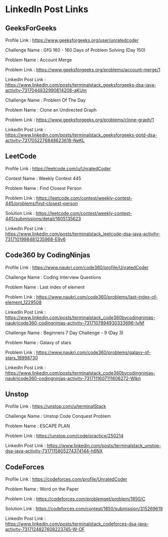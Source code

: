 # LinkedIn Post Links

## GeeksForGeeks

Profile Link : https://www.geeksforgeeks.org/user/unratedcoder

Challenge Name : GfG 160 - 160 Days of Problem Solving (Day 150)

Problem Name : Account Merge

Problem Link : https://www.geeksforgeeks.org/problems/account-merge/1

LinkedIn Post Link : https://www.linkedin.com/posts/terminalstack_geeksforgeeks-dsa-java-activity-7317044832990814208-aKUm

Challenge Name : Problem Of The Day

Problem Name : Clone an Undirected Graph

Problem Link : https://www.geeksforgeeks.org/problems/clone-graph/1

LinkedIn Post Link : https://www.linkedin.com/posts/terminalstack_geeksforgeeks-potd-dsa-activity-7317052276848623618-NeKL

## LeetCode

Profile Link : https://leetcode.com/u/UnratedCoder

Contest Name : Weekly Contest 445

Problem Name : Find Closest Person

Problem Link : https://leetcode.com/contest/weekly-contest-445/problems/find-closest-person

Solution Link : https://leetcode.com/contest/weekly-contest-445/submissions/detail/1605135623

LinkedIn Post Link : https://www.linkedin.com/posts/terminalstack_leetcode-dsa-java-activity-7317101998481235968-E9v6

## Code360 by CodingNinjas

Profile Link : https://www.naukri.com/code360/profile/UnratedCoder

Challenge Name : Coding Interview Questions

Problem Name : Last index of element

Problem Link : https://www.naukri.com/code360/problems/last-index-of-element_1229508

LinkedIn Post Link : https://www.linkedin.com/posts/terminalstack_code360bycodingninjas-naukricode360-codingninjas-activity-7317107894930333696-IvNf

Challenge Name : Beginners 7 Day Challenge - 9 (Day 3)

Problem Name : Galaxy of stars

Problem Link : https://www.naukri.com/code360/problems/galaxy-of-stars_18998730

LinkedIn Post Link : https://www.linkedin.com/posts/terminalstack_code360bycodingninjas-naukricode360-codingninjas-activity-7317111607111606272-Wlkn

## Unstop

Profile Link : https://unstop.com/u/terminalStack

Challenge Name : Unstop Code Conquest Problem

Problem Name : ESCAPE PLAN

Problem Link : https://unstop.com/code/practice/250214

LinkedIn Post Link : https://www.linkedin.com/posts/terminalstack_unstop-dsa-java-activity-7317115805274374144-h6NX

## CodeForces

Profile Link : https://codeforces.com/profile/UnratedCoder

Problem Name : Word on the Paper

Problem Link : https://codeforces.com/problemset/problem/1850/C

Solution Link : https://codeforces.com/contest/1850/submission/315269619

LinkedIn Post Link : https://www.linkedin.com/posts/terminalstack_codeforces-dsa-java-activity-7317124827608223745-W-OF
